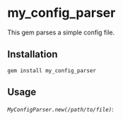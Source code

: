 # my_config_parser

This gem parses a simple config file. 

## Installation
    gem install my_config_parser

## Usage

*``MyConfigParser.new(/path/to/file)``*: